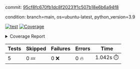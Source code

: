 commit: [95cf8fc670fb1dc8f20231f1c507b18e6b6a94f8](https://github.com/rcmdnk/chatgpt-prompt-wrapper/tree/95cf8fc670fb1dc8f20231f1c507b18e6b6a94f8)

condition: branch=main, os=ubuntu-latest, python_version=3.9

[![test](https://github.com/rcmdnk/chatgpt-prompt-wrapper/actions/workflows/test.yml/badge.svg)](https://github.com/rcmdnk/chatgpt-prompt-wrapper/actions/runs/5371967569)
<a href="https://github.com/rcmdnk/chatgpt-prompt-wrapper/blob/95cf8fc670fb1dc8f20231f1c507b18e6b6a94f8/README.md"><img alt="Coverage" src="https://img.shields.io/badge/Coverage-35%25-red.svg" /></a><details><summary>Coverage Report </summary><table><tr><th>File</th><th>Stmts</th><th>Miss</th><th>Cover</th><th>Missing</th></tr><tbody><tr><td colspan="5"><b>src/chatgpt_prompt_wrapper</b></td></tr><tr><td>&nbsp; &nbsp;<a href="https://github.com/rcmdnk/chatgpt-prompt-wrapper/blob/95cf8fc670fb1dc8f20231f1c507b18e6b6a94f8/src/chatgpt_prompt_wrapper/chatgpt_prompt_wrapper.py">chatgpt_prompt_wrapper.py</a></td><td>143</td><td>108</td><td>24%</td><td><a href="https://github.com/rcmdnk/chatgpt-prompt-wrapper/blob/95cf8fc670fb1dc8f20231f1c507b18e6b6a94f8/src/chatgpt_prompt_wrapper/chatgpt_prompt_wrapper.py#L20">20</a>, <a href="https://github.com/rcmdnk/chatgpt-prompt-wrapper/blob/95cf8fc670fb1dc8f20231f1c507b18e6b6a94f8/src/chatgpt_prompt_wrapper/chatgpt_prompt_wrapper.py#L47-L52">47&ndash;52</a>, <a href="https://github.com/rcmdnk/chatgpt-prompt-wrapper/blob/95cf8fc670fb1dc8f20231f1c507b18e6b6a94f8/src/chatgpt_prompt_wrapper/chatgpt_prompt_wrapper.py#L55-L63">55&ndash;63</a>, <a href="https://github.com/rcmdnk/chatgpt-prompt-wrapper/blob/95cf8fc670fb1dc8f20231f1c507b18e6b6a94f8/src/chatgpt_prompt_wrapper/chatgpt_prompt_wrapper.py#L66-L74">66&ndash;74</a>, <a href="https://github.com/rcmdnk/chatgpt-prompt-wrapper/blob/95cf8fc670fb1dc8f20231f1c507b18e6b6a94f8/src/chatgpt_prompt_wrapper/chatgpt_prompt_wrapper.py#L77-L82">77&ndash;82</a>, <a href="https://github.com/rcmdnk/chatgpt-prompt-wrapper/blob/95cf8fc670fb1dc8f20231f1c507b18e6b6a94f8/src/chatgpt_prompt_wrapper/chatgpt_prompt_wrapper.py#L85-L88">85&ndash;88</a>, <a href="https://github.com/rcmdnk/chatgpt-prompt-wrapper/blob/95cf8fc670fb1dc8f20231f1c507b18e6b6a94f8/src/chatgpt_prompt_wrapper/chatgpt_prompt_wrapper.py#L99-L110">99&ndash;110</a>, <a href="https://github.com/rcmdnk/chatgpt-prompt-wrapper/blob/95cf8fc670fb1dc8f20231f1c507b18e6b6a94f8/src/chatgpt_prompt_wrapper/chatgpt_prompt_wrapper.py#L113-L119">113&ndash;119</a>, <a href="https://github.com/rcmdnk/chatgpt-prompt-wrapper/blob/95cf8fc670fb1dc8f20231f1c507b18e6b6a94f8/src/chatgpt_prompt_wrapper/chatgpt_prompt_wrapper.py#L130-L149">130&ndash;149</a>, <a href="https://github.com/rcmdnk/chatgpt-prompt-wrapper/blob/95cf8fc670fb1dc8f20231f1c507b18e6b6a94f8/src/chatgpt_prompt_wrapper/chatgpt_prompt_wrapper.py#L153-L166">153&ndash;166</a>, <a href="https://github.com/rcmdnk/chatgpt-prompt-wrapper/blob/95cf8fc670fb1dc8f20231f1c507b18e6b6a94f8/src/chatgpt_prompt_wrapper/chatgpt_prompt_wrapper.py#L171-L181">171&ndash;181</a>, <a href="https://github.com/rcmdnk/chatgpt-prompt-wrapper/blob/95cf8fc670fb1dc8f20231f1c507b18e6b6a94f8/src/chatgpt_prompt_wrapper/chatgpt_prompt_wrapper.py#L184-L229">184&ndash;229</a>, <a href="https://github.com/rcmdnk/chatgpt-prompt-wrapper/blob/95cf8fc670fb1dc8f20231f1c507b18e6b6a94f8/src/chatgpt_prompt_wrapper/chatgpt_prompt_wrapper.py#L235-L241">235&ndash;241</a></td></tr><tr><td>&nbsp; &nbsp;<a href="https://github.com/rcmdnk/chatgpt-prompt-wrapper/blob/95cf8fc670fb1dc8f20231f1c507b18e6b6a94f8/src/chatgpt_prompt_wrapper/config.py">config.py</a></td><td>11</td><td>3</td><td>73%</td><td><a href="https://github.com/rcmdnk/chatgpt-prompt-wrapper/blob/95cf8fc670fb1dc8f20231f1c507b18e6b6a94f8/src/chatgpt_prompt_wrapper/config.py#L11-L14">11&ndash;14</a></td></tr><tr><td>&nbsp; &nbsp;<a href="https://github.com/rcmdnk/chatgpt-prompt-wrapper/blob/95cf8fc670fb1dc8f20231f1c507b18e6b6a94f8/src/chatgpt_prompt_wrapper/log_formatter.py">log_formatter.py</a></td><td>22</td><td>16</td><td>27%</td><td><a href="https://github.com/rcmdnk/chatgpt-prompt-wrapper/blob/95cf8fc670fb1dc8f20231f1c507b18e6b6a94f8/src/chatgpt_prompt_wrapper/log_formatter.py#L9-L24">9&ndash;24</a>, <a href="https://github.com/rcmdnk/chatgpt-prompt-wrapper/blob/95cf8fc670fb1dc8f20231f1c507b18e6b6a94f8/src/chatgpt_prompt_wrapper/log_formatter.py#L29-L31">29&ndash;31</a>, <a href="https://github.com/rcmdnk/chatgpt-prompt-wrapper/blob/95cf8fc670fb1dc8f20231f1c507b18e6b6a94f8/src/chatgpt_prompt_wrapper/log_formatter.py#L36-L42">36&ndash;42</a></td></tr><tr><td colspan="5"><b>src/chatgpt_prompt_wrapper/chatgpt</b></td></tr><tr><td>&nbsp; &nbsp;<a href="https://github.com/rcmdnk/chatgpt-prompt-wrapper/blob/95cf8fc670fb1dc8f20231f1c507b18e6b6a94f8/src/chatgpt_prompt_wrapper/chatgpt/ask.py">ask.py</a></td><td>34</td><td>26</td><td>24%</td><td><a href="https://github.com/rcmdnk/chatgpt-prompt-wrapper/blob/95cf8fc670fb1dc8f20231f1c507b18e6b6a94f8/src/chatgpt_prompt_wrapper/chatgpt/ask.py#L21-L63">21&ndash;63</a></td></tr><tr><td>&nbsp; &nbsp;<a href="https://github.com/rcmdnk/chatgpt-prompt-wrapper/blob/95cf8fc670fb1dc8f20231f1c507b18e6b6a94f8/src/chatgpt_prompt_wrapper/chatgpt/chat.py">chat.py</a></td><td>81</td><td>63</td><td>22%</td><td><a href="https://github.com/rcmdnk/chatgpt-prompt-wrapper/blob/95cf8fc670fb1dc8f20231f1c507b18e6b6a94f8/src/chatgpt_prompt_wrapper/chatgpt/chat.py#L36-L37">36&ndash;37</a>, <a href="https://github.com/rcmdnk/chatgpt-prompt-wrapper/blob/95cf8fc670fb1dc8f20231f1c507b18e6b6a94f8/src/chatgpt_prompt_wrapper/chatgpt/chat.py#L40-L75">40&ndash;75</a>, <a href="https://github.com/rcmdnk/chatgpt-prompt-wrapper/blob/95cf8fc670fb1dc8f20231f1c507b18e6b6a94f8/src/chatgpt_prompt_wrapper/chatgpt/chat.py#L85-L145">85&ndash;145</a></td></tr><tr><td>&nbsp; &nbsp;<a href="https://github.com/rcmdnk/chatgpt-prompt-wrapper/blob/95cf8fc670fb1dc8f20231f1c507b18e6b6a94f8/src/chatgpt_prompt_wrapper/chatgpt/chatgpt.py">chatgpt.py</a></td><td>102</td><td>65</td><td>36%</td><td><a href="https://github.com/rcmdnk/chatgpt-prompt-wrapper/blob/95cf8fc670fb1dc8f20231f1c507b18e6b6a94f8/src/chatgpt_prompt_wrapper/chatgpt/chatgpt.py#L72-L112">72&ndash;112</a>, <a href="https://github.com/rcmdnk/chatgpt-prompt-wrapper/blob/95cf8fc670fb1dc8f20231f1c507b18e6b6a94f8/src/chatgpt_prompt_wrapper/chatgpt/chatgpt.py#L115-L123">115&ndash;123</a>, <a href="https://github.com/rcmdnk/chatgpt-prompt-wrapper/blob/95cf8fc670fb1dc8f20231f1c507b18e6b6a94f8/src/chatgpt_prompt_wrapper/chatgpt/chatgpt.py#L126-L141">126&ndash;141</a>, <a href="https://github.com/rcmdnk/chatgpt-prompt-wrapper/blob/95cf8fc670fb1dc8f20231f1c507b18e6b6a94f8/src/chatgpt_prompt_wrapper/chatgpt/chatgpt.py#L144-L150">144&ndash;150</a>, <a href="https://github.com/rcmdnk/chatgpt-prompt-wrapper/blob/95cf8fc670fb1dc8f20231f1c507b18e6b6a94f8/src/chatgpt_prompt_wrapper/chatgpt/chatgpt.py#L153-L154">153&ndash;154</a>, <a href="https://github.com/rcmdnk/chatgpt-prompt-wrapper/blob/95cf8fc670fb1dc8f20231f1c507b18e6b6a94f8/src/chatgpt_prompt_wrapper/chatgpt/chatgpt.py#L162-L170">162&ndash;170</a>, <a href="https://github.com/rcmdnk/chatgpt-prompt-wrapper/blob/95cf8fc670fb1dc8f20231f1c507b18e6b6a94f8/src/chatgpt_prompt_wrapper/chatgpt/chatgpt.py#L173">173</a>, <a href="https://github.com/rcmdnk/chatgpt-prompt-wrapper/blob/95cf8fc670fb1dc8f20231f1c507b18e6b6a94f8/src/chatgpt_prompt_wrapper/chatgpt/chatgpt.py#L176-L179">176&ndash;179</a>, <a href="https://github.com/rcmdnk/chatgpt-prompt-wrapper/blob/95cf8fc670fb1dc8f20231f1c507b18e6b6a94f8/src/chatgpt_prompt_wrapper/chatgpt/chatgpt.py#L182-L187">182&ndash;187</a>, <a href="https://github.com/rcmdnk/chatgpt-prompt-wrapper/blob/95cf8fc670fb1dc8f20231f1c507b18e6b6a94f8/src/chatgpt_prompt_wrapper/chatgpt/chatgpt.py#L190-L194">190&ndash;194</a>, <a href="https://github.com/rcmdnk/chatgpt-prompt-wrapper/blob/95cf8fc670fb1dc8f20231f1c507b18e6b6a94f8/src/chatgpt_prompt_wrapper/chatgpt/chatgpt.py#L197-L201">197&ndash;201</a>, <a href="https://github.com/rcmdnk/chatgpt-prompt-wrapper/blob/95cf8fc670fb1dc8f20231f1c507b18e6b6a94f8/src/chatgpt_prompt_wrapper/chatgpt/chatgpt.py#L209-L212">209&ndash;212</a>, <a href="https://github.com/rcmdnk/chatgpt-prompt-wrapper/blob/95cf8fc670fb1dc8f20231f1c507b18e6b6a94f8/src/chatgpt_prompt_wrapper/chatgpt/chatgpt.py#L217-L229">217&ndash;229</a>, <a href="https://github.com/rcmdnk/chatgpt-prompt-wrapper/blob/95cf8fc670fb1dc8f20231f1c507b18e6b6a94f8/src/chatgpt_prompt_wrapper/chatgpt/chatgpt.py#L232">232</a></td></tr><tr><td>&nbsp; &nbsp;<a href="https://github.com/rcmdnk/chatgpt-prompt-wrapper/blob/95cf8fc670fb1dc8f20231f1c507b18e6b6a94f8/src/chatgpt_prompt_wrapper/chatgpt/discuss.py">discuss.py</a></td><td>96</td><td>81</td><td>16%</td><td><a href="https://github.com/rcmdnk/chatgpt-prompt-wrapper/blob/95cf8fc670fb1dc8f20231f1c507b18e6b6a94f8/src/chatgpt_prompt_wrapper/chatgpt/discuss.py#L36-L39">36&ndash;39</a>, <a href="https://github.com/rcmdnk/chatgpt-prompt-wrapper/blob/95cf8fc670fb1dc8f20231f1c507b18e6b6a94f8/src/chatgpt_prompt_wrapper/chatgpt/discuss.py#L42-L54">42&ndash;54</a>, <a href="https://github.com/rcmdnk/chatgpt-prompt-wrapper/blob/95cf8fc670fb1dc8f20231f1c507b18e6b6a94f8/src/chatgpt_prompt_wrapper/chatgpt/discuss.py#L57-L59">57&ndash;59</a>, <a href="https://github.com/rcmdnk/chatgpt-prompt-wrapper/blob/95cf8fc670fb1dc8f20231f1c507b18e6b6a94f8/src/chatgpt_prompt_wrapper/chatgpt/discuss.py#L64-L109">64&ndash;109</a>, <a href="https://github.com/rcmdnk/chatgpt-prompt-wrapper/blob/95cf8fc670fb1dc8f20231f1c507b18e6b6a94f8/src/chatgpt_prompt_wrapper/chatgpt/discuss.py#L112-L190">112&ndash;190</a></td></tr><tr><td>&nbsp; &nbsp;<a href="https://github.com/rcmdnk/chatgpt-prompt-wrapper/blob/95cf8fc670fb1dc8f20231f1c507b18e6b6a94f8/src/chatgpt_prompt_wrapper/chatgpt/stream.py">stream.py</a></td><td>47</td><td>36</td><td>23%</td><td><a href="https://github.com/rcmdnk/chatgpt-prompt-wrapper/blob/95cf8fc670fb1dc8f20231f1c507b18e6b6a94f8/src/chatgpt_prompt_wrapper/chatgpt/stream.py#L13-L25">13&ndash;25</a>, <a href="https://github.com/rcmdnk/chatgpt-prompt-wrapper/blob/95cf8fc670fb1dc8f20231f1c507b18e6b6a94f8/src/chatgpt_prompt_wrapper/chatgpt/stream.py#L28-L30">28&ndash;30</a>, <a href="https://github.com/rcmdnk/chatgpt-prompt-wrapper/blob/95cf8fc670fb1dc8f20231f1c507b18e6b6a94f8/src/chatgpt_prompt_wrapper/chatgpt/stream.py#L38-L63">38&ndash;63</a>, <a href="https://github.com/rcmdnk/chatgpt-prompt-wrapper/blob/95cf8fc670fb1dc8f20231f1c507b18e6b6a94f8/src/chatgpt_prompt_wrapper/chatgpt/stream.py#L66">66</a>, <a href="https://github.com/rcmdnk/chatgpt-prompt-wrapper/blob/95cf8fc670fb1dc8f20231f1c507b18e6b6a94f8/src/chatgpt_prompt_wrapper/chatgpt/stream.py#L69-L77">69&ndash;77</a></td></tr><tr><td colspan="5"><b>src/chatgpt_prompt_wrapper/cmd</b></td></tr><tr><td>&nbsp; &nbsp;<a href="https://github.com/rcmdnk/chatgpt-prompt-wrapper/blob/95cf8fc670fb1dc8f20231f1c507b18e6b6a94f8/src/chatgpt_prompt_wrapper/cmd/commands.py">commands.py</a></td><td>18</td><td>15</td><td>17%</td><td><a href="https://github.com/rcmdnk/chatgpt-prompt-wrapper/blob/95cf8fc670fb1dc8f20231f1c507b18e6b6a94f8/src/chatgpt_prompt_wrapper/cmd/commands.py#L6-L24">6&ndash;24</a></td></tr><tr><td>&nbsp; &nbsp;<a href="https://github.com/rcmdnk/chatgpt-prompt-wrapper/blob/95cf8fc670fb1dc8f20231f1c507b18e6b6a94f8/src/chatgpt_prompt_wrapper/cmd/cost.py">cost.py</a></td><td>12</td><td>8</td><td>33%</td><td><a href="https://github.com/rcmdnk/chatgpt-prompt-wrapper/blob/95cf8fc670fb1dc8f20231f1c507b18e6b6a94f8/src/chatgpt_prompt_wrapper/cmd/cost.py#L7-L14">7&ndash;14</a></td></tr><tr><td>&nbsp; &nbsp;<a href="https://github.com/rcmdnk/chatgpt-prompt-wrapper/blob/95cf8fc670fb1dc8f20231f1c507b18e6b6a94f8/src/chatgpt_prompt_wrapper/cmd/init.py">init.py</a></td><td>9</td><td>5</td><td>44%</td><td><a href="https://github.com/rcmdnk/chatgpt-prompt-wrapper/blob/95cf8fc670fb1dc8f20231f1c507b18e6b6a94f8/src/chatgpt_prompt_wrapper/cmd/init.py#L8-L14">8&ndash;14</a></td></tr><tr><td><b>TOTAL</b></td><td><b>654</b></td><td><b>426</b></td><td><b>35%</b></td><td>&nbsp;</td></tr></tbody></table></details>

| Tests | Skipped | Failures | Errors | Time |
| ----- | ------- | -------- | -------- | ------------------ |
| 5 | 0 :zzz: | 0 :x: | 0 :fire: | 1.042s :stopwatch: |

